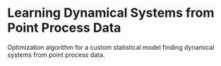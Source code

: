 # Learning Dynamical Systems from Point Process Data
Optimization algorithm for a custom statistical model finding dynamical systems from point process data.

